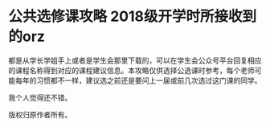 # 公共选修课攻略 2018级开学时所接收到的orz

都是从学长学姐手上或者是学生会那里下载的，可以在学生会公众号平台回复相应的课程名称得到对应的课程建议信息。本攻略仅供选择公选课时参考，每个老师可能每年的习惯都不一样，建议选之前还是要问上一届或前几次选过这门课的同学。

我个人觉得还不错。

版权归原作者所有。